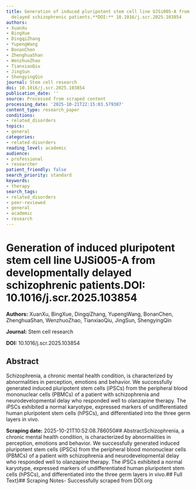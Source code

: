 ```yaml
---
title: Generation of induced pluripotent stem cell line UJSi005-A from developmentally
  delayed schizophrenic patients.**DOI:** 10.1016/j.scr.2025.103854
authors:
- XuanXu
- BingXue
- DingqiZhang
- YupengWang
- BonanChen
- ZhenghuaShan
- WenzhuoZhao
- TianxiaoQiu
- JingSun
- ShengyingQin
journal: Stem cell research
doi: 10.1016/j.scr.2025.103854
publication_date: ''
source: Processed from scraped content
processing_date: '2025-10-21T22:15:03.579387'
content_type: research_paper
conditions:
- related_disorders
topics:
- general
categories:
- related-disorders
reading_level: academic
audience:
- professional
- researcher
patient_friendly: false
search_priority: standard
keywords:
- therapy
search_tags:
- related_disorders
- peer-reviewed
- general
- academic
- research
---
```


# Generation of induced pluripotent stem cell line UJSi005-A from developmentally delayed schizophrenic patients.**DOI:** 10.1016/j.scr.2025.103854

**Authors:** XuanXu, BingXue, DingqiZhang, YupengWang, BonanChen, ZhenghuaShan, WenzhuoZhao, TianxiaoQiu, JingSun, ShengyingQin

**Journal:** Stem cell research

**DOI:** 10.1016/j.scr.2025.103854

## Abstract

Schizophrenia, a chronic mental health condition, is characterized by abnormalities in perception, emotions and behavior. We successfully generated induced pluripotent stem cells (iPSCs) from the peripheral blood mononuclear cells (PBMCs) of a patient with schizophrenia and neurodevelopmental delay who responded well to olanzapine therapy. The iPSCs exhibited a normal karyotype, expressed markers of undifferentiated human pluripotent stem cells (hPSCs), and differentiated into the three germ layers in vivo.

**Scraping date:** 2025-10-21T10:52:08.786050## AbstractSchizophrenia, a chronic mental health condition, is characterized by abnormalities in perception, emotions and behavior. We successfully generated induced pluripotent stem cells (iPSCs) from the peripheral blood mononuclear cells (PBMCs) of a patient with schizophrenia and neurodevelopmental delay who responded well to olanzapine therapy. The iPSCs exhibited a normal karyotype, expressed markers of undifferentiated human pluripotent stem cells (hPSCs), and differentiated into the three germ layers in vivo.## Full Text}## Scraping Notes- Successfully scraped from DOI.org